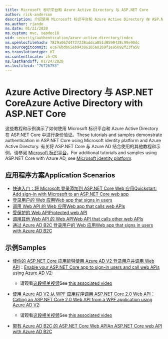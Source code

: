 ```yaml
---
title: Microsoft 标识平台和 Azure Active Directory 与 ASP.NET Core
author: rick-anderson
description: 介绍使用 Microsoft 标识平台和 Azure Active Directory 在 ASP.NET Core 对 Web 应用和 API 进行身份验证的相关主题。
ms.author: riande
ms.date: 01/21/2020
ms.custom: mvc, seodec18
uid: security/authentication/azure-active-directory/index
ms.openlocfilehash: 7829a062d4727238addca051d0599438c99e90dc
ms.sourcegitcommit: eca76bd065eb94386165a0269f1e95092f23fa58
ms.translationtype: HT
ms.contentlocale: zh-CN
ms.lasthandoff: 01/24/2020
ms.locfileid: "76726753"
---
```

# <a name="azure-active-directory-with-aspnet-core"></a><span data-ttu-id="cd719-103">Azure Active Directory 与 ASP.NET Core</span><span class="sxs-lookup"><span data-stu-id="cd719-103">Azure Active Directory with ASP.NET Core</span></span>

<span data-ttu-id="cd719-104">这些教程和示例演示了如何使用 Microsoft 标识平台和 Azure Active Directory 在 ASP.NET Core 中进行身份验证。</span><span class="sxs-lookup"><span data-stu-id="cd719-104">These tutorials and samples demonstrate authentication in ASP.NET Core using Microsoft identity platform and Azure Active Directory.</span></span> <span data-ttu-id="cd719-105">有关将 ASP.NET Core 与 Azure AD 结合使用的其他教程和示例，请参阅 [Microsoft 标识平台](/azure/active-directory/develop/)。</span><span class="sxs-lookup"><span data-stu-id="cd719-105">For additional tutorials and samples using ASP.NET Core with Azure AD, see [Microsoft identity platform](/azure/active-directory/develop/).</span></span>

## <a name="application-scenarios"></a><span data-ttu-id="cd719-106">应用程序方案</span><span class="sxs-lookup"><span data-stu-id="cd719-106">Application Scenarios</span></span>

* [<span data-ttu-id="cd719-107">快速入门：将 Microsoft 登录添加到 ASP.NET Core Web 应用</span><span class="sxs-lookup"><span data-stu-id="cd719-107">Quickstart: Add sign-in with Microsoft to an ASP.NET Core web app</span></span>](/azure/active-directory/develop/quickstart-v2-aspnet-core-webapp)
* [<span data-ttu-id="cd719-108">登录用户的 Web 应用</span><span class="sxs-lookup"><span data-stu-id="cd719-108">Web app that signs in users</span></span>](/azure/active-directory/develop/scenario-web-app-sign-user-overview?tabs=aspnetcore)
* [<span data-ttu-id="cd719-109">调用 Web API 的 Web 应用</span><span class="sxs-lookup"><span data-stu-id="cd719-109">Web app that calls web APIs</span></span>](/azure/active-directory/develop/scenario-web-app-call-api-overview)
* [<span data-ttu-id="cd719-110">受保护的 Web API</span><span class="sxs-lookup"><span data-stu-id="cd719-110">Protected web API</span></span>](/azure/active-directory/develop/scenario-protected-web-api-overview)
* [<span data-ttu-id="cd719-111">调用其他 Web API 的 Web API</span><span class="sxs-lookup"><span data-stu-id="cd719-111">Web API that calls other web APIs</span></span>](/azure/active-directory/develop/scenario-web-api-call-api-overview)
* [<span data-ttu-id="cd719-112">通过 Azure AD B2C 登录用户的 Web 应用</span><span class="sxs-lookup"><span data-stu-id="cd719-112">Web app that signs in users with Azure AD B2C</span></span>](xref:security/authentication/azure-ad-b2c)

## <a name="samples"></a><span data-ttu-id="cd719-113">示例</span><span class="sxs-lookup"><span data-stu-id="cd719-113">Samples</span></span>

* <span data-ttu-id="cd719-114">[使你的 ASP.NET Core 应用能够使用 Azure AD V2 登录用户并调用 Web API](/samples/azure-samples/active-directory-aspnetcore-webapp-openidconnect-v2/enable-webapp-signin/)：</span><span class="sxs-lookup"><span data-stu-id="cd719-114">[Enable your ASP.NET Core app to sign-in users and call web APIs using Azure AD V2](/samples/azure-samples/active-directory-aspnetcore-webapp-openidconnect-v2/enable-webapp-signin/):</span></span> 
  * <span data-ttu-id="cd719-115">请观看[这段相关视频](https://channel9.msdn.com/Events/Build/2018/THR5001)</span><span class="sxs-lookup"><span data-stu-id="cd719-115">See [this associated video](https://channel9.msdn.com/Events/Build/2018/THR5001)</span></span>

* <span data-ttu-id="cd719-116">[使用 Azure AD V2 从 WPF 应用程序调用 ASP.NET Core 2.0 Web API](/samples/azure-samples/active-directory-dotnet-native-aspnetcore-v2/calling-an-aspnet-core-web-api-from-a-wpf-application-using-azure-ad-v2/)：</span><span class="sxs-lookup"><span data-stu-id="cd719-116">[Calling an ASP.NET Core 2.0 Web API from a WPF application using Azure AD V2](/samples/azure-samples/active-directory-dotnet-native-aspnetcore-v2/calling-an-aspnet-core-web-api-from-a-wpf-application-using-azure-ad-v2/):</span></span> 
  * <span data-ttu-id="cd719-117">请观看[这段相关视频](https://channel9.msdn.com/Events/Build/2018/THR5000)</span><span class="sxs-lookup"><span data-stu-id="cd719-117">See [this associated video](https://channel9.msdn.com/Events/Build/2018/THR5000)</span></span>

* [<span data-ttu-id="cd719-118">带有 Azure AD B2C 的 ASP.NET Core Web API</span><span class="sxs-lookup"><span data-stu-id="cd719-118">An ASP.NET Core web API with Azure AD B2C</span></span>](https://azure.microsoft.com/resources/samples/active-directory-b2c-dotnetcore-webapi/)
